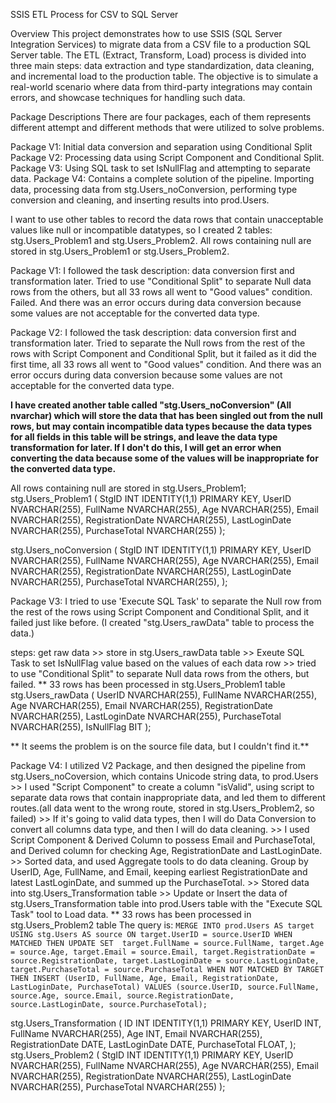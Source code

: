 SSIS ETL Process for CSV to SQL Server


Overview
This project demonstrates how to use SSIS (SQL Server Integration Services) to migrate data from a CSV file to a production SQL Server table. The ETL (Extract, Transform, Load) process is divided into three main steps: data extraction and type standardization, data cleaning, and incremental load to the production table. The objective is to simulate a real-world scenario where data from third-party integrations may contain errors, and showcase techniques for handling such data.


Package Descriptions
There are four packages, each of them represents different attempt and different methods that were utilized to solve problems.

Package V1: Initial data conversion and separation using Conditional Split
Package V2: Processing data using Script Component and Conditional Split.
Package V3: Using SQL task to set IsNullFlag and attempting to separate data.
Package V4: Contains a complete solution of the pipeline. Importing data, processing data from stg.Users_noConversion, performing type conversion and cleaning, and inserting results into prod.Users.

I want to use other tables to record the data rows that contain unacceptable values like null or incompatible datatypes, so I created 2 tables: stg.Users_Problem1 and stg.Users_Problem2.
All rows containing null are stored in stg.Users_Problem1 or stg.Users_Problem2.

Package V1:
 I followed the task description: data conversion first and transformation later.
 Tried to use "Conditional Split" to separate Null data rows from the others, but all 33 rows all went to "Good values" condition. Failed.
 And there was an error occurs during data conversion because some values are not acceptable for the converted data type.


Package V2:
 I followed the task description: data conversion first and transformation later.
 Tried to separate the Null rows from the rest of the rows with Script Component and Conditional Split, but it failed as it did the first time, all 33 rows all went to "Good values" condition.
 And there was an error occurs during data conversion because some values are not acceptable for the converted data type.


**I have created another table called "stg.Users_noConversion" (All nvarchar) which will store the data that has been singled out from the null rows, but may contain incompatible data types because the data types for all fields in this table will be strings, and leave the data type transformation for later. If I don't do this, I will get an error when converting the data because some of the values will be inappropriate for the converted data type.**

All rows containing null are stored in stg.Users_Problem1;
stg.Users_Problem1 (
        StgID INT IDENTITY(1,1) PRIMARY KEY,
        UserID NVARCHAR(255),
        FullName NVARCHAR(255),
        Age NVARCHAR(255),
        Email NVARCHAR(255),
        RegistrationDate NVARCHAR(255),
        LastLoginDate NVARCHAR(255),
        PurchaseTotal NVARCHAR(255)
    );

stg.Users_noConversion (
        StgID INT IDENTITY(1,1) PRIMARY KEY,
        UserID  NVARCHAR(255),
        FullName NVARCHAR(255),
        Age NVARCHAR(255),
        Email NVARCHAR(255),
        RegistrationDate NVARCHAR(255),
        LastLoginDate NVARCHAR(255),
        PurchaseTotal NVARCHAR(255),
    );


Package V3:
I tried to use 'Execute SQL Task' to separate the Null row from the rest of the rows using Script Component and Conditional Split, and it failed just like before. (I created "stg.Users_rawData" table to process the data.)

steps: get raw data >> store in stg.Users_rawData table >> Exeute SQL Task to set IsNullFlag value based on the values of each data row >> tried to use "Conditional Split" to separate Null data rows from the others, but failed.
** 33 rows has been processed in stg.Users_Problem1 table
stg.Users_rawData (
        UserID  NVARCHAR(255),
        FullName NVARCHAR(255),
        Age NVARCHAR(255),
        Email NVARCHAR(255),
        RegistrationDate NVARCHAR(255),
        LastLoginDate NVARCHAR(255),
        PurchaseTotal NVARCHAR(255),
	IsNullFlag BIT
    );


** It seems the problem is on the source file data, but I couldn't find it.**


Package V4:
I utilized V2 Package, and then designed the pipeline from stg.Users_noCoversion, which contains Unicode string data, to prod.Users >>
I used "Script Component" to create a column "isValid", using script to separate data rows that contain inappropriate data, and led them to different routes.(all data went to the wrong route, stored in stg.Users_Problem2, so failed) >>
If it's going to valid data types, then I will do Data Conversion to convert all columns data type, and then I will do data cleaning. >>
I used Script Component & Derived Column to possess Email and PurchaseTotal, and Derived column for checking Age, RegistrationDate and LastLoginDate. >>
Sorted data, and used Aggregate tools to do data cleaning. Group by UserID, Age, FullName, and Email, keeping earliest RegistrationDate and latest LastLoginDate, and summed up the PurchaseTotal. >>
Stored data into stg.Users_Transformation table >>
Update or Insert the data of stg.Users_Transformation table into prod.Users table with the "Execute SQL Task" tool to Load data. 
** 33 rows has been processed in stg.Users_Problem2 table
The query is:
`MERGE INTO prod.Users AS target
USING stg.Users AS source
ON target.UserID = source.UserID
WHEN MATCHED THEN
    UPDATE SET 
        target.FullName = source.FullName,
        target.Age = source.Age,
        target.Email = source.Email,
        target.RegistrationDate = source.RegistrationDate,
        target.LastLoginDate = source.LastLoginDate,
        target.PurchaseTotal = source.PurchaseTotal
WHEN NOT MATCHED BY TARGET THEN
    INSERT (UserID, FullName, Age, Email, RegistrationDate, LastLoginDate, PurchaseTotal)
    VALUES (source.UserID, source.FullName, source.Age, source.Email, source.RegistrationDate, source.LastLoginDate, source.PurchaseTotal);`


stg.Users_Transformation (
        ID INT IDENTITY(1,1) PRIMARY KEY,
        UserID INT,
        FullName NVARCHAR(255),
        Age INT,
        Email NVARCHAR(255),
        RegistrationDate DATE,
        LastLoginDate DATE,
        PurchaseTotal FLOAT,
    );
stg.Users_Problem2 (
        StgID INT IDENTITY(1,1) PRIMARY KEY,
        UserID NVARCHAR(255),
        FullName NVARCHAR(255),
        Age NVARCHAR(255),
        Email NVARCHAR(255),
        RegistrationDate NVARCHAR(255),
        LastLoginDate NVARCHAR(255),
        PurchaseTotal NVARCHAR(255)
    );








